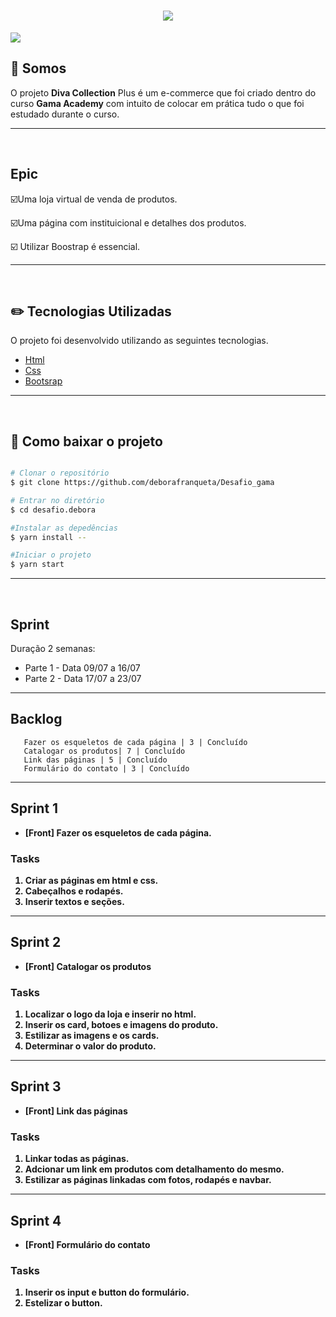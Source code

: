 <h1 align="center">
 <img src="https://ik.imagekit.io/deborafranqueta/rodape_AyZs8CbyT.png?updatedAt=1626964866054">
</h1>

 <img src="https://ik.imagekit.io/deborafranqueta/gif_x8v7nzOZuUl.gif?updatedAt=1626967714775)">


## :page_facing_up: Somos

 O projeto **Diva Collection** Plus é um e-commerce que foi criado dentro do curso **Gama Academy** com intuito de colocar em prática tudo o que foi estudado durante o curso.
___
<br>

 ## Epic
 
 :ballot_box_with_check:Uma loja virtual de venda de produtos.

 :ballot_box_with_check:Uma página com instituicional e detalhes dos produtos.

 :ballot_box_with_check: Utilizar Boostrap é essencial.

 ---
<br>



## :pencil2: Tecnologias Utilizadas

O projeto foi desenvolvido utilizando as seguintes tecnologias.

- [Html](https://www.w3schools.com/html/)
- [Css](https://www.w3schools.com/css/)
- [Bootsrap](https://getbootstrap.com/)

---
<br>


## :file_folder: Como baixar o projeto


```bash

# Clonar o repositório
$ git clone https://github.com/deborafranqueta/Desafio_gama

# Entrar no diretório
$ cd desafio.debora

#Instalar as depedências
$ yarn install --

#Iniciar o projeto
$ yarn start

```

----
<br>

## Sprint

Duração 2 semanas:

* Parte 1 - Data 09/07 a 16/07
* Parte 2 - Data 17/07 a 23/07

___


## Backlog

       Fazer os esqueletos de cada página | 3 | Concluído
       Catalogar os produtos| 7 | Concluído
       Link das páginas | 5 | Concluído
       Formulário do contato | 3 | Concluído
___

<b>



## Sprint 1

* [Front] Fazer os esqueletos de cada página.
  
### Tasks

  1. Criar as páginas em html e css.
  2. Cabeçalhos e rodapés.
  3. Inserir textos e seções.

___

## Sprint 2
* [Front] Catalogar os produtos

### Tasks

1. Localizar o logo da loja e inserir no html.
2. Inserir os card, botoes e imagens do produto.
3. Estilizar as imagens e os cards.
4. Determinar o valor do produto.
   
___
## Sprint 3
* [Front] Link das páginas

### Tasks

1. Linkar todas as páginas.
2. Adcionar um link em produtos com detalhamento do mesmo.
3. Estilizar as páginas linkadas com fotos, rodapés e navbar.

____
## Sprint 4
* [Front] Formulário do contato

### Tasks

   1. Inserir os input e button do formulário.
   2. Estelizar o button.
   
